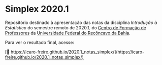 # Simplex 2020.1

Repositório destinado à apresentação das notas da disciplina _Introdução à Estatística_ do semestre remoto de 2020.1, do [Centro de Formação de Professores][CFP] da [Universidade Federal do Recôncavo da Bahia][UFRB].

[CFP]: https://www.ufrb.edu.br/cfp/
[UFRB]: https://www.ufrb.edu.br/portal/

Para ver o resultado final, acesse:

[:link: https://icaro-freire.github.io/2020.1_notas_simplex/](https://icaro-freire.github.io/2020.1_notas_simplex/)
